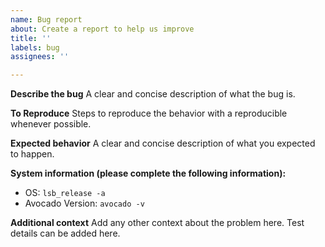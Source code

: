 ```yaml
---
name: Bug report
about: Create a report to help us improve
title: ''
labels: bug
assignees: ''

---
```


**Describe the bug**
A clear and concise description of what the bug is.

**To Reproduce**
Steps to reproduce the behavior with a reproducible whenever possible.

**Expected behavior**
A clear and concise description of what you expected to happen.

**System information (please complete the following information):**
 - OS: `lsb_release -a`
 - Avocado Version: `avocado -v`

**Additional context**
Add any other context about the problem here. Test details can be added here.
